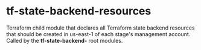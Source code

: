 # tf-state-backend-resources

Terraform child module that declares all Terraform state backend resources that should be created in us-east-1 of each stage's management account. Called by the **tf-state-backend-<stage>** root modules.
